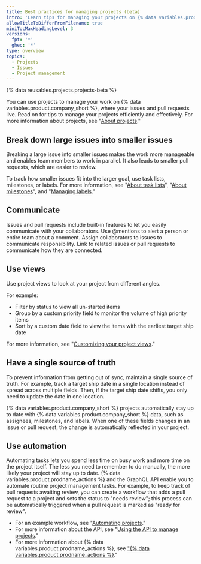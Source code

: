 ```yaml
---
title: Best practices for managing projects (beta)
intro: 'Learn tips for managing your projects on {% data variables.product.company_short %}.'
allowTitleToDifferFromFilename: true
miniTocMaxHeadingLevel: 3
versions:
  fpt: '*'
  ghec: '*'
type: overview
topics:
  - Projects
  - Issues
  - Project management
---
```


{% data reusables.projects.projects-beta %}

You can use projects to manage your work on {% data variables.product.company_short %}, where your issues and pull requests live. Read on for tips to manage your projects efficiently and effectively. For more information about projects, see "[About projects](/issues/trying-out-the-new-projects-experience/about-projects)."

## Break down large issues into smaller issues

Breaking a large issue into smaller issues makes the work more manageable and enables team members to work in parallel. It also leads to smaller pull requests, which are easier to review.

To track how smaller issues fit into the larger goal, use task lists, milestones, or labels. For more information, see "[About task lists](/issues/tracking-your-work-with-issues/creating-issues/about-task-lists)", "[About milestones](/issues/using-labels-and-milestones-to-track-work/about-milestones)", and "[Managing labels](/issues/using-labels-and-milestones-to-track-work/managing-labels)."

## Communicate

Issues and pull requests include built-in features to let you easily communicate with your collaborators. Use @mentions to alert a person or entire team about a comment. Assign collaborators to issues to communicate responsibility. Link to related issues or pull requests to communicate how they are connected.

## Use views

Use project views to look at your project from different angles.

For example:

- Filter by status to view all un-started items
- Group by a custom priority field to monitor the volume of high priority items
- Sort by a custom date field to view the items with the earliest target ship date

For more information, see "[Customizing your project views](/issues/trying-out-the-new-projects-experience/customizing-your-project-views)."

## Have a single source of truth

To prevent information from getting out of sync, maintain a single source of truth. For example, track a target ship date in a single location instead of spread across multiple fields. Then, if the target ship date shifts, you only need to update the date in one location.

{% data variables.product.company_short %} projects automatically stay up to date with {% data variables.product.company_short %} data, such as assignees, milestones, and labels. When one of these fields changes in an issue or pull request, the change is automatically reflected in your project.

## Use automation

Automating tasks lets you spend less time on busy work and more time on the project itself. The less you need to remember to do manually, the more likely your project will stay up to date. {% data variables.product.prodname_actions %} and the GraphQL API enable you to automate routine project management tasks. For example, to keep track of pull requests awaiting review, you can create a workflow that adds a pull request to a project and sets the status to "needs review"; this process can be automatically triggered when a pull request is marked as "ready for review".

- For an example workflow, see "[Automating projects](/issues/trying-out-the-new-projects-experience/automating-projects)." 
- For more information about the API, see "[Using the API to manage projects](/issues/trying-out-the-new-projects-experience/using-the-api-to-manage-projects)."
- For more information about {% data variables.product.prodname_actions %}, see ["{% data variables.product.prodname_actions %}](/actions)."
